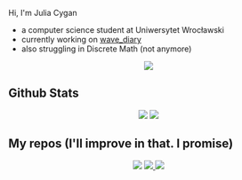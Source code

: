 
<!--
**cygane/cygane** is a ✨ _special_ ✨ repository because its `README.md` (this file) appears on your GitHub profile.

Here are some ideas to get you started:
-->
Hi, I'm Julia Cygan 
- a computer science student at Uniwersytet Wrocławski
- currently working on [wave_diary](https://github.com/cygane/waveDiary)
- also struggling in Discrete Math (not anymore)

<p align="center">
 <img src="https://komarev.com/ghpvc/?username=cygane&color=blueviolet&style=for-the-badge" />
</p>

 ## Github Stats
 <p align="center">
  <img src="https://github-readme-stats.vercel.app/api?username=cygane&hide=issues,contribs&show_icons=true&bg_color=00000000&count_private=true&theme=vue-dark&hide_border=true" />
  <img src="https://github-readme-stats.vercel.app/api/top-langs/?username=cygane&bg_color=00000000&theme=vue-dark&hide_border=true&langs_count=5&layout=donut" />
</p>

## My repos (I'll improve in that. I promise)
<p align="center">
 <a href="https://github.com/cygane/Uwr-studia">
 <img src="https://github-readme-stats.vercel.app/api/pin/?username=cygane&theme=vue-dark&bg_color=00000000,040f0f,000f00&repo=Uwr-studia" /></a>
 <a href="https://github.com/cygane/FajrantInator.pl">
 <img src="https://github-readme-stats.vercel.app/api/pin/?username=cygane&theme=vue-dark&bg_color=00000000,040f0f,000f00&repo=FajrantInator.pl" /</a>
<a href="https://github.com/cygane/waveDiary">
 <img src="https://github-readme-stats.vercel.app/api/pin/?username=cygane&theme=vue-dark&bg_color=00000000,040f0f,000f00&repo=wave_diary" /></a>
</p>

